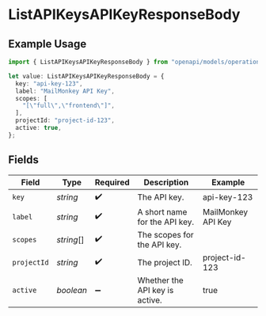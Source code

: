 # ListAPIKeysAPIKeyResponseBody

## Example Usage

```typescript
import { ListAPIKeysAPIKeyResponseBody } from "openapi/models/operations";

let value: ListAPIKeysAPIKeyResponseBody = {
  key: "api-key-123",
  label: "MailMonkey API Key",
  scopes: [
    "[\"full\",\"frontend\"]",
  ],
  projectId: "project-id-123",
  active: true,
};
```

## Fields

| Field                          | Type                           | Required                       | Description                    | Example                        |
| ------------------------------ | ------------------------------ | ------------------------------ | ------------------------------ | ------------------------------ |
| `key`                          | *string*                       | :heavy_check_mark:             | The API key.                   | api-key-123                    |
| `label`                        | *string*                       | :heavy_check_mark:             | A short name for the API key.  | MailMonkey API Key             |
| `scopes`                       | *string*[]                     | :heavy_check_mark:             | The scopes for the API key.    |                                |
| `projectId`                    | *string*                       | :heavy_check_mark:             | The project ID.                | project-id-123                 |
| `active`                       | *boolean*                      | :heavy_minus_sign:             | Whether the API key is active. | true                           |